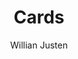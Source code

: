---
title: Cards
github: https://github.com/willianjusten/cards-jekyll-template
demo: https://willianjusten.github.io/cards-jekyll-template/
author: Willian Justen
ssg:
  - Jekyll
cms:
  - No Cms
---